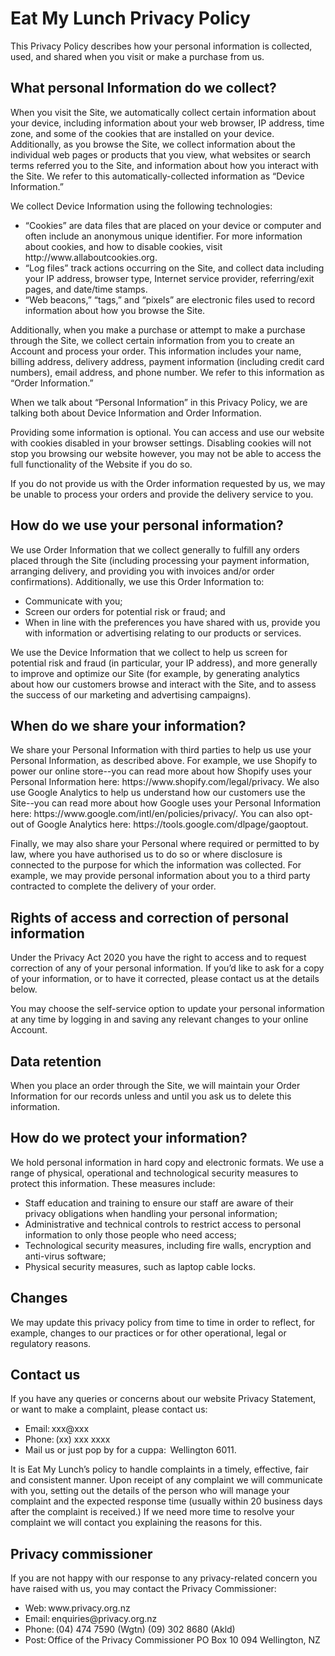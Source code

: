 <h1>Eat My Lunch Privacy Policy </h1>

 

<p>This Privacy Policy describes how your personal information is collected, used, and shared when you visit or make a purchase from us. </p> 

 

<h2> What personal Information do we collect? </h2>

<p>When you visit the Site, we automatically collect certain information about your device, including information about your web browser, IP address, time zone, and some of the cookies that are installed on your device. Additionally, as you browse the Site, we collect information about the individual web pages or products that you view, what websites or search terms referred you to the Site, and information about how you interact with the Site. We refer to this automatically-collected information as “Device Information.” 

<p>We collect Device Information using the following technologies:</p> 
<ul>
<li>“Cookies” are data files that are placed on your device or computer and often include an anonymous unique identifier. For more information about cookies, and how to disable cookies, visit http://www.allaboutcookies.org.</li> 

<li>“Log files” track actions occurring on the Site, and collect data including your IP address, browser type, Internet service provider, referring/exit pages, and date/time stamps.</li> 

<li>“Web beacons,” “tags,” and “pixels” are electronic files used to record information about how you browse the Site. </li>
</ul>
<p>Additionally, when you make a purchase or attempt to make a purchase through the Site, we collect certain information from you to create an Account and process your order. This information includes your name, billing address, delivery address, payment information (including credit card numbers), email address, and phone number.  We refer to this information as “Order Information.” 

When we talk about “Personal Information” in this Privacy Policy, we are talking both about Device Information and Order Information.  </p>

<p>Providing some information is optional. You can access and use our website with cookies disabled in your browser settings. Disabling cookies will not stop you browsing our website however, you may not be able to access the full functionality of the Website if you do so.  </P>

<p>If you do not provide us with the Order information requested by us, we may be unable to process your orders and provide the delivery service to you. </p>

 

<h2> How do we use your personal information? </h2>

<p> We use Order Information that we collect generally to fulfill any orders placed through the Site (including processing your payment information, arranging delivery, and providing you with invoices and/or order confirmations).  Additionally, we use this Order Information to: 
<ul>
<li>Communicate with you; </li>
<li>Screen our orders for potential risk or fraud; and </li>
<li>When in line with the preferences you have shared with us, provide you with information or advertising relating to our products or services. </li>
</ul>
<p>We use the Device Information that we collect to help us screen for potential risk and fraud (in particular, your IP address), and more generally to improve and optimize our Site (for example, by generating analytics about how our customers browse and interact with the Site, and to assess the success of our marketing and advertising campaigns). </p> 

 

<h2>When do we share your information? </h2>

<p>We share your Personal Information with third parties to help us use your Personal Information, as described above.  For example, we use Shopify to power our online store--you can read more about how Shopify uses your Personal Information here:  https://www.shopify.com/legal/privacy.  We also use Google Analytics to help us understand how our customers use the Site--you can read more about how Google uses your Personal Information here:  https://www.google.com/intl/en/policies/privacy/.  You can also opt-out of Google Analytics here:  https://tools.google.com/dlpage/gaoptout. 

Finally, we may also share your Personal where required or permitted to by law, where you have authorised us to do so or where disclosure is connected to the purpose for which the information was collected. For example, we may provide personal information about you to a third party contracted to complete the delivery of your order. </P>

 

<h2>Rights of access and correction of personal information </h2>

<p>Under the Privacy Act 2020 you have the right to access and to request correction of any of your personal information. If you’d like to ask for a copy of your information, or to have it corrected, please contact us at the details below. </P>

<p>You may choose the self-service option to update your personal information at any time by logging in and saving any relevant changes to your online Account. </P>

<h2>Data retention  </h2>

<p>When you place an order through the Site, we will maintain your Order Information for our records unless and until you ask us to delete this information.  </p>

<h2>How do we protect your information? </h2>

<p>We hold personal information in hard copy and electronic formats. We use a range of physical, operational and technological security measures to protect this information. These measures include: </P>
<ul>
<li>Staff education and training to ensure our staff are aware of their privacy obligations when handling your personal information; </li>

<li>Administrative and technical controls to restrict access to personal information to only those people who need access; </li>

<li>Technological security measures, including fire walls, encryption and anti-virus software; </li>

<li>Physical security measures, such as laptop cable locks. </li>
</ul>
<h2>Changes </h2>

<p>We may update this privacy policy from time to time in order to reflect, for example, changes to our practices or for other operational, legal or regulatory reasons. </p>

<h2>Contact us</h2> 

<p>If you have any queries or concerns about our website Privacy Statement, or want to make a complaint, please contact us: </p>
<ul>
<li>Email: xxx@xxx </li>

<li>Phone: (xx) xxx xxxx </li>

<li>Mail us or just pop by for a cuppa:  Wellington 6011. </li>
</ul>
<p>It is Eat My Lunch’s policy to handle complaints in a timely, effective, fair and consistent manner. Upon receipt of any complaint we will communicate with you, setting out the details of the person who will manage your complaint and the expected response time (usually within 20 business days after the complaint is received.) If we need more time to resolve your complaint we will contact you explaining the reasons for this. </p>

<h2>Privacy commissioner</h2>

<p>If you are not happy with our response to any privacy-related concern you have raised with us, you may contact the Privacy Commissioner: </p>
<ul>
<li>Web: www.privacy.org.nz </li>

<li>Email: enquiries@privacy.org.nz </li>

<li>Phone: (04) 474 7590 (Wgtn) (09) 302 8680 (Akld) </li>

<li>Post: Office of the Privacy Commissioner PO Box 10 094 Wellington, NZ </li>
</ul>
